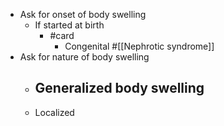 - Ask for onset of body swelling
	- If started at birth
		- #card
			- Congenital #[[Nephrotic syndrome]]
- Ask for nature of body swelling
	- Generalized body swelling
		-
	- Localized